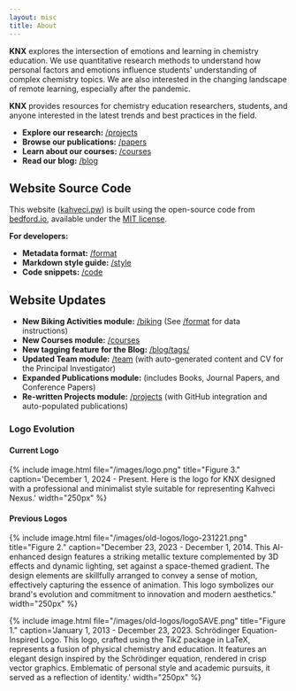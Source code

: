```yaml
---
layout: misc
title: About
---
```


**<span class="knx"><span class="k">K</span><span class="nx">NX</span></span>** explores the intersection of emotions and learning in chemistry education. We use quantitative research methods to understand how personal factors and emotions influence students' understanding of complex chemistry topics. We are also interested in the changing landscape of remote learning, especially after the pandemic.

**<span class="knx"><span class="k">K</span><span class="nx">NX</span></span>** provides resources for chemistry education researchers, students, and anyone interested in the latest trends and best practices in the field.

* **Explore our research:** [/projects](/projects)
* **Browse our publications:** [/papers](/papers)
* **Learn about our courses:** [/courses](/courses)
* **Read our blog:** [/blog](/blog)

## Website Source Code

This website ([kahveci.pw](https://kahveci.pw)) is built using the open-source code from [bedford.io](https://github.com/blab/blotter), available under the [MIT license](https://github.com/blab/blotter#license).

**For developers:**

* **Metadata format:** [/format](/format)
* **Markdown style guide:** [/style](/style)
* **Code snippets:** [/code](/code)

## Website Updates

* **New Biking Activities module:** [/biking](/biking) (See [/format](/format) for data instructions)
* **New Courses module:** [/courses](/courses)
* **New tagging feature for the Blog:** [/blog/tags/](/blog/tags/)
* **Updated Team module:** [/team](/team) (with auto-generated content and CV for the Principal Investigator)
* **Expanded Publications module:** (includes Books, Journal Papers, and Conference Papers)
* **Re-written Projects module:** [/projects](/projects) (with GitHub integration and auto-populated publications)

### Logo Evolution

#### Current Logo

{% include image.html
file="/images/logo.png"
title="Figure 3."
caption='December 1, 2024 - Present. Here is the logo for <span class="knx"><span class="k">K</span><span class="nx">NX</span></span> designed with a professional and minimalist style suitable for representing Kahveci Nexus.'
width="250px"
%}

#### Previous Logos

{% include image.html
file="/images/old-logos/logo-231221.png"
title="Figure 2."
caption="December 23, 2023 - December 1, 2014. This AI-enhanced design features a striking metallic texture complemented by 3D effects and dynamic lighting, set against a space-themed gradient. The design elements are skillfully arranged to convey a sense of motion, effectively capturing the essence of animation. This logo symbolizes our brand's evolution and commitment to innovation and modern aesthetics."
width="250px"
%}

{% include image.html
file="/images/old-logos/logoSAVE.png"
title="Figure 1."
caption='January 1, 2013 - December 23, 2023. Schrödinger Equation-Inspired Logo. This logo, crafted using the TikZ package in LaTeX, represents a fusion of physical chemistry and education. It features an elegant design inspired by the Schrödinger equation, rendered in crisp vector graphics. Emblematic of personal style and academic pursuits, it served as a reflection of identity.'
width="250px"
%}